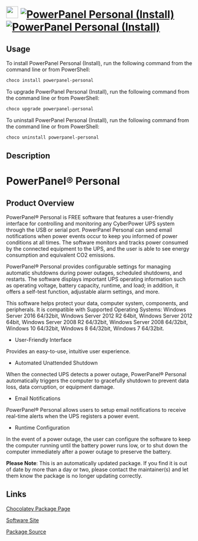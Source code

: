﻿# <img src="https://rawcdn.githack.com/virtualex-itv/chocolatey-packages/9e6ac1b5bcff7f79ed00a242a239f49df182d896/icons/powerpanel-personal.png" width="32" height="32"/> [![PowerPanel Personal (Install)](https://img.shields.io/chocolatey/v/powerpanel-personal.svg?label=PowerPanel+Personal+(Install))](https://chocolatey.org/packages/powerpanel-personal) [![PowerPanel Personal (Install)](https://img.shields.io/chocolatey/dt/powerpanel-personal.svg)](https://chocolatey.org/packages/powerpanel-personal)

## Usage

To install PowerPanel Personal (Install), run the following command from the command line or from PowerShell:

```powershell
choco install powerpanel-personal
```

To upgrade PowerPanel Personal (Install), run the following command from the command line or from PowerShell:

```powershell
choco upgrade powerpanel-personal
```

To uninstall PowerPanel Personal (Install), run the following command from the command line or from PowerShell:

```powershell
choco uninstall powerpanel-personal
```

## Description

# PowerPanel® Personal

## Product Overview

PowerPanel® Personal is FREE software that features a user-friendly interface for controlling and monitoring any CyberPower UPS system through the USB or serial port. PowerPanel Personal can send email notifications when power events occur to keep you informed of power conditions at all times. The software monitors and tracks power consumed by the connected equipment to the UPS, and the user is able to see energy consumption and equivalent CO2 emissions.

PowerPanel® Personal provides configurable settings for managing automatic shutdowns during power outages, scheduled shutdowns, and restarts. The software displays important UPS operating information such as operating voltage, battery capacity, runtime, and load; in addition, it offers a self-test function, adjustable alarm settings, and more.

This software helps protect your data, computer system, components, and peripherals. It is compatible with Supported Operating Systems: Windows Server 2016 64/32bit, Windows Server 2012 R2 64bit, Windows Server 2012 64bit, Windows Server 2008 R2 64/32bit, Windows Server 2008 64/32bit, Windows 10 64/32bit, Windows 8 64/32bit, Windows 7 64/32bit.

* User-Friendly Interface

Provides an easy-to-use, intuitive user experience.

* Automated Unattended Shutdown

When the connected UPS detects a power outage, PowerPanel® Personal automatically triggers the computer to gracefully shutdown to prevent data loss, data corruption, or equipment damage.

* Email Notifications

PowerPanel® Personal allows users to setup email notifications to receive real-time alerts when the UPS registers a power event.

* Runtime Configuration

In the event of a power outage, the user can configure the software to keep the computer running until the battery power runs low, or to shut down the computer immediately after a power outage to preserve the battery.

**Please Note**: This is an automatically updated package. If you find it is
out of date by more than a day or two, please contact the maintainer(s) and
let them know the package is no longer updating correctly.

## Links

[Chocolatey Package Page](https://chocolatey.org/packages/powerpanel-personal)

[Software Site](https://www.cyberpowersystems.com/products/software/power-panel-personal/)

[Package Source](https://github.com/virtualex-itv/chocolatey-packages/tree/master/automatic/powerpanel-personal)
